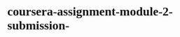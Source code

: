 # coursera-assignment-module-2-submission-

<!DOCTYPE html>
<html>
<head>
	<meta charset = "utf-8">
	<title>Assignment solution module-2</title>
	<link rel="stylesheet" type="text/css" href="css assignment folger.css">
	<style>
		*{
                   font-family:Cursive;
                  }
                #heading {
			text-align: center;
		}

		#ramana {
                 width:400px;
                 height:155px;
                 float:left;
                 margin-left:30px;
                 border:5px solid black;
                 background-color:gray;
                 margin-top:40px;
		    }
		#vidya {
                 width:400px;
                 height:155px;
                 float:left;
                 margin-left:30px;
                 border:5px solid black;
                 background-color:gray;
                 margin-top:40px;
		    }
		#sagar {
                 width:400px;
                 height:155px;
                 float:left;
                 margin-left:30px;
                 border:5px solid black;
                 background-color:gray;
                 margin-top:40px;
		    }

		.ramana { 
			margin:0;
			text-align: center;
			background-color:pink;
			float:right;
			height:30px;
			width:100px;
			border:3px solid black;
		}
		.ramana1 {
			margin-top:40px;
		}

		.vidya { 
			margin:0;
			text-align: center;
			background-color:red;
			float:right;
			height:30px;
			width:100px;
			border:3px solid black;
		}
		.vidya1 {
			margin-top:40px;
		}

		.sagar { 
			margin:0;
			text-align: center;
			background-color:yellow;
			float:right;
			height:30px;
			width:100px;
			border:3px solid black;
		}
		.sagar1 {
			margin-top:40px;
		}
	</style>
</head>
<body>
	<h1 id = "heading">our menu</h1>
	<section id = "ramana">
        <h2 class = "ramana">Chicken</h2>
		<p class = "ramana1">lorem ipsum dolor sit amet, consectetur adipisicing elit, sed do eiusmod tempor incididunt ut labore et dolore magna aliqua. Ut enim ad minim veniam, quis nostrud exercitation ullamco laboris nisi ut aliquip ex ea commodo consequat.</p>

	</section>
	<section id = "vidya">
        <h2 class = "vidya">Beef</h2>
		<p class = "vidya1">lorem ipsum dolor sit amet, consectetur adipisicing elit, sed do eiusmod tempor incididunt ut labore et dolore magna aliqua. Ut enim ad minim veniam, quis nostrud exercitation ullamco laboris nisi ut aliquip ex ea commodo consequat.</p>

	</section>
	
	<section id = "sagar">
        <h2 class = "sagar">Susi</h2>
		<p class = "sagar1">lorem ipsum dolor sit amet, consectetur adipisicing elit, sed do eiusmod tempor incididunt ut labore et dolore magna aliqua. Ut enim ad minim veniam, quis nostrud exercitation ullamco laboris nisi ut aliquip ex ea commodo consequat.</p>

	</section>
</body>
</html>
